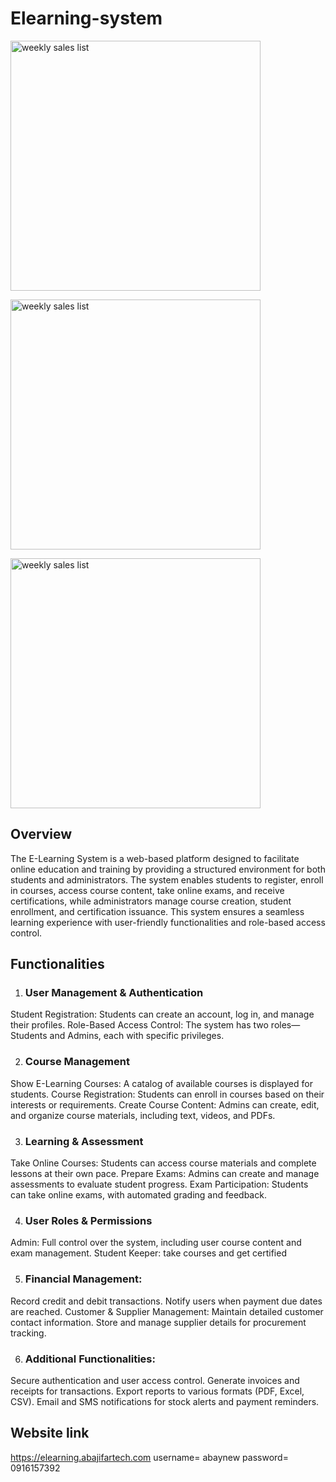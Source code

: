 # Elearning-system
<p align="left"><a href="https://abajifartech.com/elearning1.PNG" target="_blank"><img src="https://abajifartech.com/elearning1.PNG" width="400" alt="weekly sales list"></a></p>
<p align="left"><a href="https://abajifartech.com/elearning2.PNG" target="_blank"><img src="https://abajifartech.com/elearning2.PNG" width="400" alt="weekly sales list"></a></p>
<p align="left"><a href="https://abajifartech.com/elearning3.PNG" target="_blank"><img src="https://abajifartech.com/elearning3.PNG" width="400" alt="weekly sales list"></a></p>

## Overview
The E-Learning System is a web-based platform designed to facilitate online education and training by providing a structured environment for both students and administrators. The system enables students to register, enroll in courses, access course content, take online exams, and receive certifications, while administrators manage course creation, student enrollment, and certification issuance. This system ensures a seamless learning experience with user-friendly functionalities and role-based access control.


## Functionalities
1. ### User Management & Authentication
Student Registration: Students can create an account, log in, and manage their profiles.
Role-Based Access Control: The system has two roles—Students and Admins, each with specific privileges.

2. ###  Course Management
Show E-Learning Courses: A catalog of available courses is displayed for students.
Course Registration: Students can enroll in courses based on their interests or requirements.
Create Course Content: Admins can create, edit, and organize course materials, including text, videos, and PDFs.

3. ### Learning & Assessment
Take Online Courses: Students can access course materials and complete lessons at their own pace.
Prepare Exams: Admins can create and manage assessments to evaluate student progress.
Exam Participation: Students can take online exams, with automated grading and feedback.

4. ### User Roles & Permissions
Admin: Full control over the system, including user course content and exam management.
Student Keeper: take courses and get certified

5. ### Financial Management:

Record credit and debit transactions.
Notify users when payment due dates are reached.
Customer & Supplier Management:
Maintain detailed customer contact information.
Store and manage supplier details for procurement tracking.

6. ### Additional Functionalities:

Secure authentication and user access control.
Generate invoices and receipts for transactions.
Export reports to various formats (PDF, Excel, CSV).
Email and SMS notifications for stock alerts and payment reminders.

## Website link
https://elearning.abajifartech.com
username= abaynew
password= 0916157392

